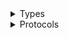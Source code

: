 <details>
<summary>Types</summary>

  - [DataSyncClient](/aws-sdk-swift/reference/0.x/AWSDataSync/DataSyncClient)
  - [DataSyncClient.DataSyncClientConfiguration](/aws-sdk-swift/reference/0.x/AWSDataSync/DataSyncClient.DataSyncClientConfiguration)
  - [DataSyncClientLogHandlerFactory](/aws-sdk-swift/reference/0.x/AWSDataSync/DataSyncClientLogHandlerFactory)
  - [DataSyncClientTypes](/aws-sdk-swift/reference/0.x/AWSDataSync/DataSyncClientTypes)

</details>

<details>
<summary>Protocols</summary>

  - [DataSyncClientProtocol](/aws-sdk-swift/reference/0.x/AWSDataSync/DataSyncClientProtocol)

</details>
